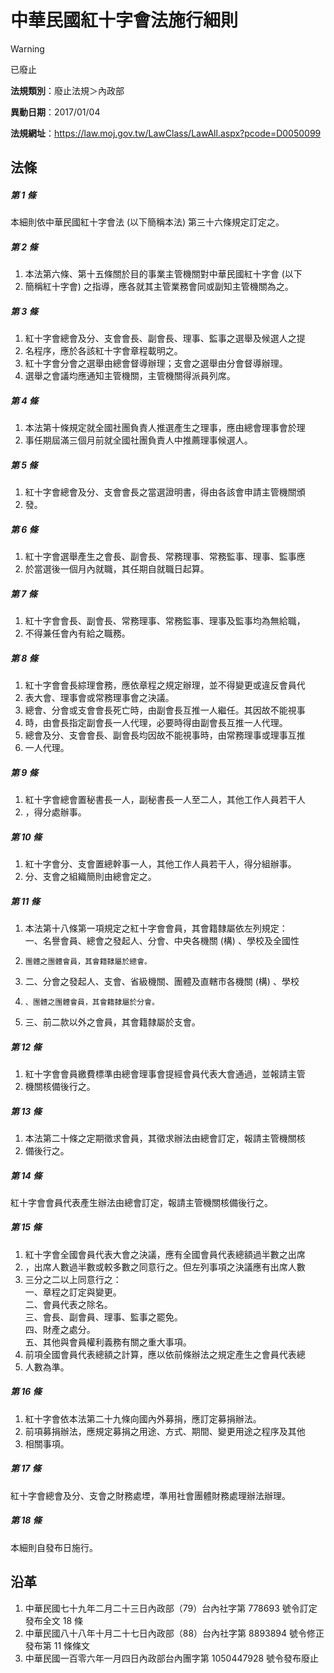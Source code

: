 # 中華民國紅十字會法施行細則
> [!WARNING]
> 已廢止

**法規類別**：廢止法規＞內政部

**異動日期**：2017/01/04  

**法規網址**：https://law.moj.gov.tw/LawClass/LawAll.aspx?pcode=D0050099



## 法條
##### 第 1 條
本細則依中華民國紅十字會法 (以下簡稱本法) 第三十六條規定訂定之。

##### 第 2 條
1. 本法第六條、第十五條關於目的事業主管機關對中華民國紅十字會 (以下
1. 簡稱紅十字會) 之指導，應各就其主管業務會同或副知主管機關為之。

##### 第 3 條
1. 紅十字會總會及分、支會會長、副會長、理事、監事之選舉及候選人之提
1. 名程序，應於各該紅十字會章程載明之。
1. 紅十字會分會之選舉由總會督導辦理；支會之選舉由分會督導辦理。
1. 選舉之會議均應通知主管機關，主管機關得派員列席。

##### 第 4 條
1. 本法第十條規定就全國社團負責人推選產生之理事，應由總會理事會於理
1. 事任期屆滿三個月前就全國社團負責人中推薦理事候選人。

##### 第 5 條
1. 紅十字會總會及分、支會會長之當選證明書，得由各該會申請主管機關頒
1. 發。

##### 第 6 條
1. 紅十字會選舉產生之會長、副會長、常務理事、常務監事、理事、監事應
1. 於當選後一個月內就職，其任期自就職日起算。

##### 第 7 條
1. 紅十字會會長、副會長、常務理事、常務監事、理事及監事均為無給職，
1. 不得兼任會內有給之職務。

##### 第 8 條
1. 紅十字會會長綜理會務，應依章程之規定辦理，並不得變更或違反會員代
1. 表大會、理事會或常務理事會之決議。
1. 總會、分會或支會會長死亡時，由副會長互推一人繼任。其因故不能視事
1. 時，由會長指定副會長一人代理，必要時得由副會長互推一人代理。
1. 總會及分、支會會長、副會長均因故不能視事時，由常務理事或理事互推
1. 一人代理。

##### 第 9 條
1. 紅十字會總會置秘書長一人，副秘書長一人至二人，其他工作人員若干人
1. ，得分處辦事。

##### 第 10 條
1. 紅十字會分、支會置總幹事一人，其他工作人員若干人，得分組辦事。
1. 分、支會之組織簡則由總會定之。

##### 第 11 條
1. 本法第十八條第一項規定之紅十字會會員，其會籍隸屬依左列規定：  
一、名譽會員、總會之發起人、分會、中央各機關 (構) 、學校及全國性
1.     團體之團體會員，其會籍隸屬於總會。
1. 二、分會之發起人、支會、省級機關、團體及直轄市各機關 (構) 、學校
1.     、團體之團體會員，其會籍隸屬於分會。
1. 三、前二款以外之會員，其會籍隸屬於支會。

##### 第 12 條
1. 紅十字會會員繳費標準由總會理事會提經會員代表大會通過，並報請主管
1. 機關核備後行之。

##### 第 13 條
1. 本法第二十條之定期徵求會員，其徵求辦法由總會訂定，報請主管機關核
1. 備後行之。

##### 第 14 條
紅十字會會員代表產生辦法由總會訂定，報請主管機關核備後行之。

##### 第 15 條
1. 紅十字會全國會員代表大會之決議，應有全國會員代表總額過半數之出席
1. ，出席人數過半數或較多數之同意行之。但左列事項之決議應有出席人數
1. 三分之二以上同意行之：  
一、章程之訂定與變更。  
二、會員代表之除名。  
三、會長、副會員、理事、監事之罷免。  
四、財產之處分。  
五、其他與會員權利義務有關之重大事項。
1. 前項全國會員代表總額之計算，應以依前條辦法之規定產生之會員代表總
1. 人數為準。

##### 第 16 條
1. 紅十字會依本法第二十九條向國內外募捐，應訂定募捐辦法。
1. 前項募捐辦法，應規定募捐之用途、方式、期間、變更用途之程序及其他
1. 相關事項。

##### 第 17 條
紅十字會總會及分、支會之財務處堙，準用社會團體財務處理辦法辦理。

##### 第 18 條
本細則自發布日施行。

## 沿革
1. 中華民國七十九年二月二十三日內政部（79）台內社字第 778693 號令訂定發布全文 18 條
1. 中華民國八十八年十月二十七日內政部（88）台內社字第 8893894  號令修正發布第 11 條條文
1. 中華民國一百零六年一月四日內政部台內團字第 1050447928 號令發布廢止

